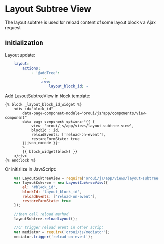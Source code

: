 Layout Subtree View
=================

The layout subtree is used for reload content of some layout block via Ajax request.

Initialization
--------------
Layout update:
```yaml
    layout:
        actions:
            - '@addTree':
                ...
                tree:
                    layout_block_id: ~
```

Add LayoutSubtreeView in block template:
```twig
{% block _layout_block_id_widget %}
    <div id="block_id"
        data-page-component-module="oroui/js/app/components/view-component"
        data-page-component-options="{{ {
            view: 'oroui/js/app/views/layout-subtree-view',
            blockId : id,
            reloadEvents: ['reload-on-event'],
            restoreFormState: true
        }|json_encode }}"
        >
        {{ block_widget(block) }}
    </div>
{% endblock %}
```

Or initialize in JavaScript:
```javascript
    var LayoutSubtreeView = require('oroui/js/app/views/layout-subtree-view');
    var layoutSubtree = new LayoutSubtreeView({
        el: '#block_id',
        blockId: 'layout_block_id',
        reloadEvents: ['reload-on-event'],
        restoreFormState: true
    });

    //then call reload method
    layoutSubtree.reloadLayout();

    //or trigger reload event in other script
    var mediator = require('oroui/js/mediator');
    mediator.trigger('reload-on-event');
```
